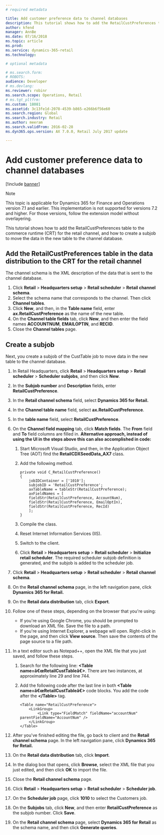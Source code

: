 ```yaml
---
# required metadata

title: Add customer preference data to channel databases
description: This tutorial shows how to add the RetailCustPreferences table to the commerce runtime (CRT) for the retail channel, and how to create a subjob to move the data in the new table to the channel database.
author: kfend
manager: AnnBe
ms.date: 07/16/2018
ms.topic: article
ms.prod: 
ms.service: dynamics-365-retail
ms.technology: 

# optional metadata

# ms.search.form: 
# ROBOTS: 
audience: Developer
# ms.devlang: 
ms.reviewer: robinr
ms.search.scope: Operations, Retail
# ms.tgt_pltfrm: 
ms.custom: 18081
ms.assetid: 3c13fe1d-2078-4539-b865-e266b6f56e60
ms.search.region: Global
ms.search.industry: Retail
ms.author: meeram
ms.search.validFrom: 2016-02-28
ms.dyn365.ops.version: AX 7.0.0, Retail July 2017 update

---
```


# Add customer preference data to channel databases

[!include [banner](../includes/banner.md)]

> [!NOTE]
> This topic is applicable for Dynamics 365 for Finance and Operations version 7.1 and earlier. This implementation is not supported for versions 7.2 and higher. For those versions, follow the extension model without overlayering.

This tutorial shows how to add the RetailCustPreferences table to the commerce runtime (CRT) for the retail channel, and how to create a subjob to move the data in the new table to the channel database.

Add the RetailCustPreferences table in the data distribution to the CRT for the retail channel
----------------------------------------------------------------------------------------------

The channel schema is the XML description of the data that is sent to the channel database.

1.  Click **Retail** &gt; **Headquarters setup** &gt; **Retail scheduler** &gt; **Retail channel schema**.
2.  Select the schema name that corresponds to the channel. Then click **Channel tables**.
3.  Click **New**, and then, in the **Table name** field, enter **ax.RetailCustPreference** as the name of the new table.
4.  On the **Channel table fields** tab, click **New**, and then enter the field names **ACCOUNTNUM**, **EMAILOPTIN**, and **RECID**.
5.  Close the **Channel tables** page.

## Create a subjob
Next, you create a subjob of the CustTable job to move data in the new table to the channel database.

1. In Retail Headquarters, click **Retail** &gt; **Headquarters setup** &gt; **Retail scheduler** &gt; **Scheduler subjobs**, and then click **New**.
2. In the **Subjob number** and **Description** fields, enter **RetailCustPreference**.
3. In the **Retail channel schema** field, select **Dynamics 365 for Retail.**
4. In the **Channel table name** field, select **ax.RetailCustPreference**.
5. In the **table name** field, select **RetailCustPreference**.
6. On the **Channel field mapping** tab, click **Match fields**. The **From** field and **To** field columns are filled in. **Alternative approach, instead of using the UI in the steps above this can also accomplished in code:**
   1.  Start Microsoft Visual Studio, and then, in the Application Object Tree (AOT) find the **RetailCDXSeedData\_AX7** class.
   2.  Add the following method.

           private void C_RetailCustPreference()
           {
               jobIDContainer = ['1010'];
               subjobID = 'RetailCustPreference';
               axTableName = tableStr(RetailCustPreference);
               axFieldNames = [
               fieldStr(RetailCustPreference, AccountNum),
               fieldStr(RetailCustPreference, EmailOptIn),
               fieldStr(RetailCustPreference, RecId)
               ];
           }

   3.  Compile the class.
   4.  Reset Internet Information Services (IIS).
   5.  Switch to the client.
   6.  Click **Retail** &gt; **Headquarters setup** &gt; **Retail scheduler** &gt; **Initialize retail scheduler**. The required scheduler subjob definition is generated, and the subjob is added to the scheduler job.

7. Click **Retail** &gt; **Headquarters setup** &gt; **Retail scheduler** &gt; **Retail channel schema**.
8. On the **Retail channel schema** page, in the left navigation pane, click **Dynamics 365 for Retail.**
9. On the **Retail data distribution** tab, click **Export**.
10. Follow one of these steps, depending on the browser that you're using:
    -   If you're using Google Chrome, you should be prompted to download an XML file. Save the file to a path.
    -   If you're using Internet Explorer, a webpage will open. Right-click in the page, and then click **View source**. Then save the contents of the page source to a file path.

11. In a text editor such as Notepad++, open the XML file that you just saved, and follow these steps.
    1.  Search for the following line: **&lt;Table name=â€œRetailCustTableâ€&gt;**. There are two instances, at approximately line 29 and line 744.
    2.  Add the following code after the last line in both **&lt;Table name=â€œRetailCustTableâ€&gt;** code blocks. You add the code after the **&lt;/Table&gt;** tag.

            <Table name="RetailCustPreference">
                <LinkGroup>
                    <Link type="FieldMatch" fieldName="accountNum" parentFieldName="AccountNum" />
                </LinkGroup>
            </Table>

12. After you've finished editing the file, go back to client and the **Retail channel schema** page. In the left navigation pane, click **Dynamics 365 for Retail.**
13. On the **Retail data distribution** tab, click **Import**.
14. In the dialog box that opens, click **Browse**, select the XML file that you just edited, and then click **OK** to import the file.
15. Close the **Retail channel schema** page.
16. Click **Retail** &gt; **Headquarters setup** &gt; **Retail scheduler** &gt; **Scheduler job**.
17. On the **Scheduler job** page, click **1010** to select the Customers job.
18. On the **Subjobs** tab, click **New**, and then enter **RetailCustPreference** as the subjob number. Click **Save**.
19. On the <strong>Retail channel schema</strong> page, select **Dynamics 365 for Retail** as the schema name, and then click **Generate queries**.
